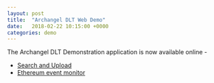 ```yaml
---
layout: post
title:  "Archangel DLT Web Demo"
date:   2018-02-22 10:15:00 +0000
categories: demo
---
```


The Archangel DLT Demonstration application is now available online -
 * [Search and Upload](http://139.162.253.192)
 * [Ethereum event monitor](http://139.162.253.192/monitor)
